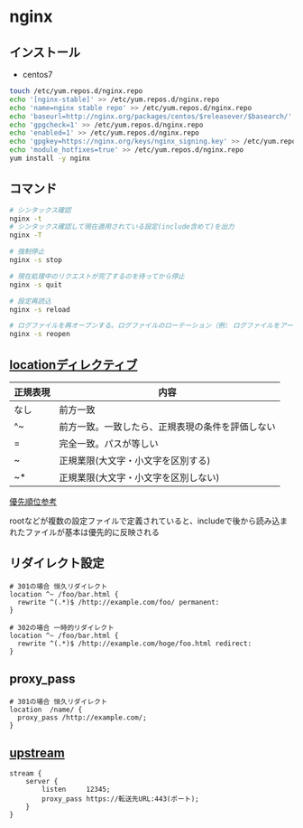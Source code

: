 # nginx

## インストール

* centos7

```sh
touch /etc/yum.repos.d/nginx.repo
echo '[nginx-stable]' >> /etc/yum.repos.d/nginx.repo
echo 'name=nginx stable repo' >> /etc/yum.repos.d/nginx.repo
echo 'baseurl=http://nginx.org/packages/centos/$releasever/$basearch/' >> /etc/yum.repos.d/nginx.repo
echo 'gpgcheck=1' >> /etc/yum.repos.d/nginx.repo
echo 'enabled=1' >> /etc/yum.repos.d/nginx.repo
echo 'gpgkey=https://nginx.org/keys/nginx_signing.key' >> /etc/yum.repos.d/nginx.repo
echo 'module_hotfixes=true' >> /etc/yum.repos.d/nginx.repo
yum install -y nginx
```

## コマンド

```sh
# シンタックス確認
nginx -t
# シンタックス確認して現在適用されている設定(include含めて)を出力
nginx -T

# 強制停止
nginx -s stop

# 現在処理中のリクエストが完了するのを待ってから停止
nginx -s quit

# 設定再読込
nginx -s reload

# ログファイルを再オープンする。ログファイルのローテーション（例: ログファイルをアーカイブして新しいログファイルを作成する）後に使用され、Nginxに新しいログファイルを使用させるために使われる
nginx -s reopen
```

## [locationディレクティブ](https://heartbeats.jp/hbblog/2012/04/nginx05.html)

| 正規表現 | 内容 |
|-|-|
| なし | 前方一致 |
| ^~ | 前方一致。一致したら、正規表現の条件を評価しない |
| = | 完全一致。パスが等しい|
| ~ | 正規業限(大文字・小文字を区別する) |
| ~* | 正規業限(大文字・小文字を区別しない) |

[優先順位参考](https://muziyoshiz.hatenablog.com/entry/2019/06/30/203903)

rootなどが複数の設定ファイルで定義されていると、includeで後から読み込まれたファイルが基本は優先的に反映される

## リダイレクト設定

```nginx
# 301の場合 恒久リダイレクト
location ^~ /foo/bar.html {
  rewrite ^(.*)$ /http://example.com/foo/ permanent:
}

# 302の場合 一時的リダイレクト
location ^~ /foo/bar.html {
  rewrite ^(.*)$ /http://example.com/hoge/foo.html redirect:
}
```

## proxy_pass

```nginx
# 301の場合 恒久リダイレクト
location  /name/ {
  proxy_pass /http://example.com/;
}
```

## [upstream](https://docs.nginx.com/nginx/admin-guide/load-balancer/tcp-udp-load-balancer/)

```nginx
stream {
    server {
        listen     12345;
        proxy_pass https://転送先URL:443(ポート);
    }
}
```
